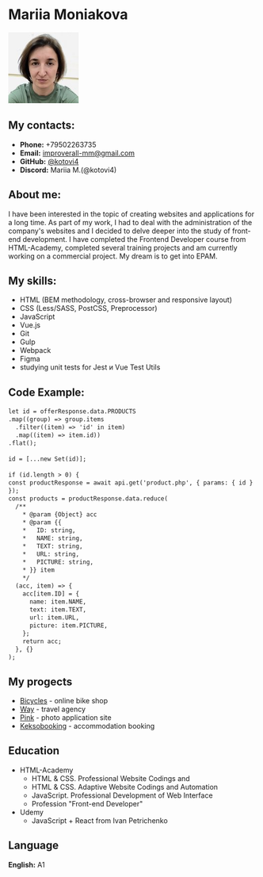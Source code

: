 # Mariia Moniakova
![my photo](avatar.jpeg)

## My contacts:
* **Phone:** +79502263735
* **Email:** improverall-mm@gmail.com
* **GitHub:** [@kotovi4](https://github.com/kotovi4)
* **Discord:** Mariia M.(@kotovi4)

## About me:
I have been interested in the topic of creating websites and applications for a long time. As part of my work, I had to deal with the administration of the company's websites and I decided to delve deeper into the study of front-end development. I have completed the Frontend Developer course from HTML-Academy, completed several training projects and am currently working on a commercial project. My dream is to get into EPAM.

## My skills:
- HTML (BEM methodology, cross-browser and responsive layout)
- CSS (Less/SASS, PostCSS, Preprocessor)
- JavaScript
- Vue.js
- Git
- Gulp
- Webpack
- Figma
- studying unit tests for Jest и Vue Test Utils

## Code Example:
```
let id = offerResponse.data.PRODUCTS
.map((group) => group.items
  .filter((item) => 'id' in item)
  .map((item) => item.id))
.flat();

id = [...new Set(id)];

if (id.length > 0) {
const productResponse = await api.get('product.php', { params: { id } });
const products = productResponse.data.reduce(
  /**
    * @param {Object} acc
    * @param {{
    *   ID: string,
    *   NAME: string,
    *   TEXT: string,
    *   URL: string,
    *   PICTURE: string,
    * }} item
    */
  (acc, item) => {
    acc[item.ID] = {
      name: item.NAME,
      text: item.TEXT,
      url: item.URL,
      picture: item.PICTURE,
    };
    return acc;
  }, {}
);
```

## My progects
* [Bicycles](https://github.com/kotovi4/bicycles) - online bike shop
* [Way](https://github.com/kotovi4/monyakova_way) - travel agency
* [Pink](https://github.com/kotovi4/1314303-pink-22) - photo application site
* [Keksobooking](https://github.com/kotovi4/1314303-keksobooking-23) - accommodation booking
## Education
* HTML-Academy
    - HTML & CSS. Professional Website Codings and
    - HTML & CSS. Adaptive Website Codings and Automation
    - JavaScript. Professional Development of Web Interface
    - Profession "Front-end Developer"
* Udemy
    - JavaScript + React from Ivan Petrichenko

## Language
**English:** A1